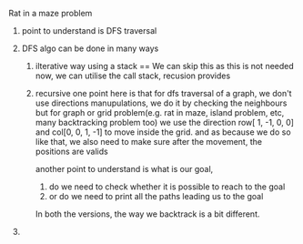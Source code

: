 Rat in  a maze problem
1. point to understand is DFS traversal
2. DFS algo can be done in many ways
    1. ilterative way using a stack == We can skip this as this is not needed now, we can utilise the call stack, recusion provides 
     2. recursive 
        one point here is that for dfs traversal of a graph, we don't use directions manupulations, we do it by checking the neighbours
        but for graph or grid problem(e.g. rat in maze, island problem, etc, many backtracking problem too) we use the direction row[ 1, -1, 0, 0] and col[0, 0, 1, -1] to move inside the grid.
        and as because we do so like that, we also need to make sure after the movement, the positions are valids

        another point to understand is what is our goal,
        1. do we need to check whether it is possible to reach to the goal
        2. or do we need to print all the paths leading us to the goal

        In both the versions, the way we backtrack is a bit different.

3. 
     


 
   
